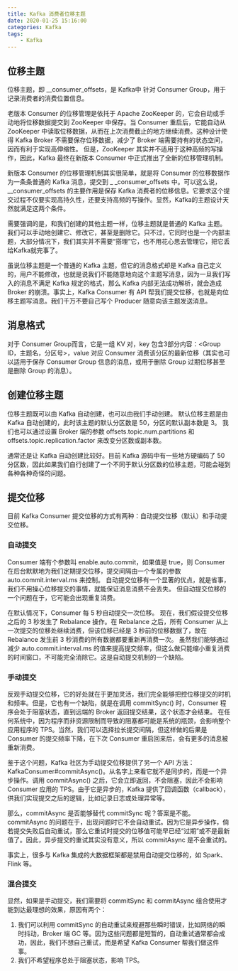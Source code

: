 ```yaml
---
title: Kafka 消费者位移主题
date: 2020-01-25 15:16:00
categories: Kafka
tags:
    - Kafka
---
```

## 位移主题
位移主题，即 __consumer_offsets，是 Kafka中 针对 Consumer Group，用于记录消费者的消费位置信息。

老版本 Consumer 的位移管理是依托于 Apache ZooKeeper 的，它会自动或手动地将位移数据提交到 ZooKeeper 中保存。当 Consumer 重启后，它能自动从 ZooKeeper 中读取位移数据，从而在上次消费截止的地方继续消费。这种设计使得 Kafka Broker 不需要保存位移数据，减少了 Broker 端需要持有的状态空间，因而有利于实现高伸缩性。
但是，ZooKeeper 其实并不适用于这种高频的写操作，因此，Kafka 最终在新版本 Consumer 中正式推出了全新的位移管理机制。

新版本 Consumer 的位移管理机制其实很简单，就是将 Consumer 的位移数据作为一条条普通的 Kafka 消息，提交到 _ _consumer_offsets 中。可以这么说，__consumer_offsets 的主要作用是保存 Kafka 消费者的位移信息。它要求这个提交过程不仅要实现高持久性，还要支持高频的写操作。显然，Kafka的主题设计天然就满足这两个条件。

需要强调的是，和我们创建的其他主题一样，位移主题就是普通的 Kafka 主题。我们可以手动地创建它、修改它，甚至是删除它。只不过，它同时也是一个内部主题，大部分情况下，我们其实并不需要“搭理”它，也不用花心思去管理它，把它丢给Kafka就完事了。

虽说位移主题是一个普通的 Kafka 主题，但它的消息格式却是 Kafka 自己定义的，用户不能修改，也就是说我们不能随意地向这个主题写消息，因为一旦我们写入的消息不满足 Kafka 规定的格式，那么 Kafka 内部无法成功解析，就会造成 Broker 的崩溃。事实上，Kafka Consumer 有 API 帮我们提交位移，也就是向位移主题写消息。我们千万不要自己写个 Producer 随意向该主题发送消息。

## 消息格式
对于 Consumer Group而言，它是一组 KV 对，key 包含3部分内容：<Group ID，主题名，分区号>，value 对应 Consumer 消费该分区的最新位移（其实也可以适用于保存 Consumer Group 信息的消息，或用于删除 Group 过期位移甚至是删除 Group 的消息）。

## 创建位移主题
位移主题既可以由 Kafka 自动创建，也可以由我们手动创建。
默认位移主题是由 Kafka 自动创建的，此时该主题的默认分区数是 50，分区的默认副本数是 3。
我们也可以通过设置 Broker 端的参数 offsets.topic.num.partitions 和 offsets.topic.replication.factor 来改变分区数或副本数。

通常还是让 Kafka 自动创建比较好。目前 Kafka 源码中有一些地方硬编码了 50 分区数，因此如果我们自行创建了一个不同于默认分区数的位移主题，可能会碰到各种各种奇怪的问题。

## 提交位移
目前 Kafka Consumer 提交位移的方式有两种：自动提交位移（默认）和手动提交位移。

### 自动提交
Consumer 端有个参数叫 enable.auto.commit，如果值是 true，则 Consumer 在后台默默地为我们定期提交位移，提交间隔由一个专属的参数 auto.commit.interval.ms 来控制。
自动提交位移有一个显著的优点，就是省事，我们不用操心位移提交的事情，就能保证消息消费不会丢失。
但自动提交位移的一个问题在于，它可能会出现重复消费。

在默认情况下，Consumer 每 5 秒自动提交一次位移。
现在，我们假设提交位移之后的 3 秒发生了 Rebalance 操作。在 Rebalance 之后，所有 Consumer 从上一次提交的位移处继续消费，但该位移已经是 3 秒前的位移数据了，故在 Rebalance 发生前 3 秒消费的所有数据都要重新再消费一次。
虽然我们能够通过减少 auto.commit.interval.ms 的值来提高提交频率，但这么做只能缩小重复消费的时间窗口，不可能完全消除它。这是自动提交机制的一个缺陷。

### 手动提交
反观手动提交位移，它的好处就在于更加灵活，我们完全能够把控位移提交的时机和频率。但是，它也有一个缺陷，就是在调用 commitSync() 时，Consumer 程序会处于阻塞状态，直到远端的 Broker 返回提交结果，这个状态才会结束。
在任何系统中，因为程序而非资源限制而导致的阻塞都可能是系统的瓶颈，会影响整个应用程序的 TPS。当然，我们可以选择拉长提交间隔，但这样做的后果是 Consumer 的提交频率下降，在下次 Consumer 重启回来后，会有更多的消息被重新消费。

鉴于这个问题，Kafka 社区为手动提交位移提供了另一个 API 方法：KafkaConsumer#commitAsync()。从名字上来看它就不是同步的，而是一个异步操作。调用 commitAsync() 之后，它会立即返回，不会阻塞，因此不会影响 Consumer 应用的 TPS。由于它是异步的，Kafka 提供了回调函数（callback），供我们实现提交之后的逻辑，比如记录日志或处理异常等。

那么，commitAsync 是否能够替代 commitSync 呢？答案是不能。commitAsync 的问题在于，出现问题时它不会自动重试。因为它是异步操作，倘若提交失败后自动重试，那么它重试时提交的位移值可能早已经“过期”或不是最新值了。因此，异步提交的重试其实没有意义，所以 commitAsync 是不会重试的。

事实上，很多与 Kafka 集成的大数据框架都是禁用自动提交位移的，如 Spark、Flink 等。

### 混合提交
显然，如果是手动提交，我们需要将 commitSync 和 commitAsync 组合使用才能到达最理想的效果，原因有两个：
1. 我们可以利用 commitSync 的自动重试来规避那些瞬时错误，比如网络的瞬时抖动，Broker 端 GC 等。因为这些问题都是短暂的，自动重试通常都会成功，因此，我们不想自己重试，而是希望 Kafka Consumer 帮我们做这件事。
2. 我们不希望程序总处于阻塞状态，影响 TPS。


